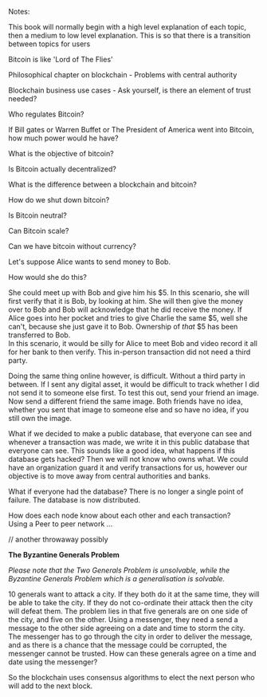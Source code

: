 Notes:

This book will normally begin with a high level explanation of each topic, then a medium to low level explanation. This is so that there is a transition between topics for users

Bitcoin is like 'Lord of The Flies'

Philosophical chapter on blockchain - Problems with central authority

Blockchain business use cases - Ask yourself, is there an element of trust needed?

Who regulates Bitcoin?

If Bill gates or Warren Buffet or The President of America went into Bitcoin, how much power would he have?

What is the objective of bitcoin?

Is Bitcoin actually decentralized?

What is the difference between a blockchain and bitcoin?

How do we shut down bitcoin?

Is Bitcoin neutral?

Can Bitcoin scale?

Can we have bitcoin without currency?

Let's suppose Alice wants to send money to Bob.

How would she do this?

She could meet up with Bob and give him his $5. In this scenario, she will first verify that it is Bob, by looking at him. She will then give the money over to Bob and Bob will acknowledge that he did receive the money. If Alice goes into her pocket and tries to give Charlie the same $5, well she can't, because she just gave it to Bob. Ownership of _that_ $5 has been transferred to Bob.  
In this scenario, it would be silly for Alice to meet Bob and video record it all for her bank to then verify. This in-person transaction did not need a third party.

Doing the same thing online however, is difficult. Without a third party in between. If I sent any digital asset, it would be difficult to track whether I did not send it to someone else first. To test this out, send your friend an image. Now send a different friend the same image. Both friends have no idea, whether you sent that image to someone else and so have no idea, if you still own the image.

What if we decided to make a public database, that everyone can see and whenever a transaction was made, we write it in this public database that everyone can see. This sounds like a good idea, what happens if this database gets hacked? Then we will not know who owns what. We could have an organization guard it and verify transactions for us, however our objective is to move away from central authorities and banks.

What if everyone had the database? There is no longer a single point of failure. The database is now distributed.

How does each node know about each other and each transaction?  
Using a Peer to peer network ...

// another throwaway possibly







**The Byzantine Generals Problem**

_Please note that the Two Generals Problem is unsolvable, while the Byzantine Generals Problem which is a generalisation is solvable._

10 generals want to attack a city. If they both do it at the same time, they will be able to take the city. If they do not co-ordinate their attack then the city will defeat them. The problem lies in that five generals are on one side of the city, and five on the other. Using a messenger, they need a send a message to the other side agreeing on a date and time to storm the city. The messenger has to go through the city in order to deliver the message, and as there is a chance that the message could be corrupted, the messenger cannot be trusted. How can these generals agree on a time and date using the messenger?

So the blockchain uses consensus algorithms to elect the next person who will add to the next block.

